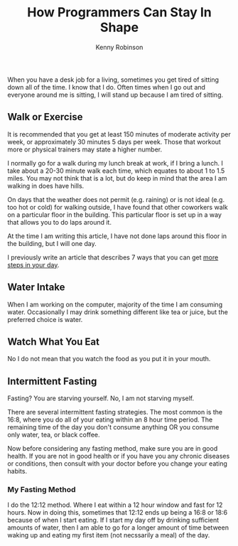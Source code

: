 ﻿---
title: How Programmers Can Stay In Shape
description: Having a desk job could mean that you gain weight if you do not take care of yourself. 
author: Kenny Robinson
posted: 2021-05-07
category: Lifestyle
keywords: desk job, weight management, losing weight, gaining weight, managing weight
---

When you have a desk job for a living, sometimes you get tired of 
sitting down all of the time. I know that I do. Often times when I go out and everyone around me is sitting, 
I will stand up because I am tired of sitting. 

## Walk or Exercise

It is recommended that you get at least 150 minutes of moderate activity 
per week, or approximately 30 minutes 5 days per week. Those that workout 
more or physical trainers may state a higher number. 

I normally go for a walk during my lunch break at work, if I bring a lunch. 
I take about a 20-30 minute walk each time, which equates to about 1 to 1.5 
miles. You may not think that is a lot, but do keep in mind that the area
I am walking in does have hills.

On days that the weather does not permit (e.g. raining) or is not 
ideal (e.g. too hot or cold) for walking outside, I have found that 
other coworkers walk on a particular floor in the building. This 
particular floor is set up in a way that allows you to do laps around it. 

At the time I am writing this article, I have not done laps around this 
floor in the building, but I will one day.

I previously write an article that describes 7 ways that you can get 
[more steps in your day](/lifestyle/2019-05-09-7-steps-for-more-steps).

## Water Intake 

When I am working on the computer, majority of the time I am consuming 
water. Occasionally I may drink something different like tea or juice, 
but the preferred choice is water. 

## Watch What You Eat 

No I do not mean that you watch the food as you put it in your mouth. 

## Intermittent Fasting

Fasting? You are starving yourself. No, I am not starving myself.

There are several intermittent fasting strategies. The most common is the 16:8, where you do all of 
your eating within an 8 hour time period. The remaining time of the day you don't consume anything OR 
you consume only water, tea, or black coffee.

Now before considering any fasting method, make sure you are in good health. If you are not in 
good health or if you have you any chronic diseases or conditions, then consult with your doctor before 
you change your eating habits.

### My Fasting Method

I do the 12:12 method. Where I eat within a 12 hour window and fast for 12 hours. Now in doing this, 
sometimes that 12:12 ends up being a 16:8 or 18:6 because of when I start eating. If I start my 
day off by drinking sufficient amounts of water, then I am able to go for a longer amount of time 
between waking up and eating my first item (not necssarily a meal) of the day.